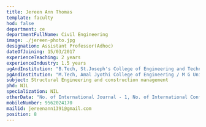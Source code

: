 ```yaml
---
title: Jereen Ann Thomas
template: faculty
hod: false
department: ce
departmentFullName: Civil Engineering
image: ./jereen-photo.jpg
designation: Assistant Professor(Adhoc)
dateOfJoining: 15/03/2017
experienceTeaching: 2 years
experienceIndustry: 1.5 years
ugAndInstitution: "B.Tech, St.Joseph's College of Engineering and Technology/ M G University"
pgAndInstitution: "M.Tech, Amal Jyothi College of Engineering / M G University"
subject: Structural Engineering and construction management
phd: NIL
specialization: NIL
otherData: "No. of International Journal - 1, No. of International Conferences - 1"
mobileNumber: 9562024170
mailid: jereenann1391@gmail.com
position: 8
---
```

